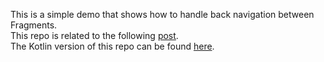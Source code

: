 This is a simple demo that shows how to handle back navigation between Fragments.  
This repo is related to the following [post](http://mobiledevhub.com/2017/12/20/android-fundamentals-fragment-back-navigation/).  
The Kotlin version of this repo can be found [here](https://github.com/MChehab94/Back-Navigation-Kotlin).  
